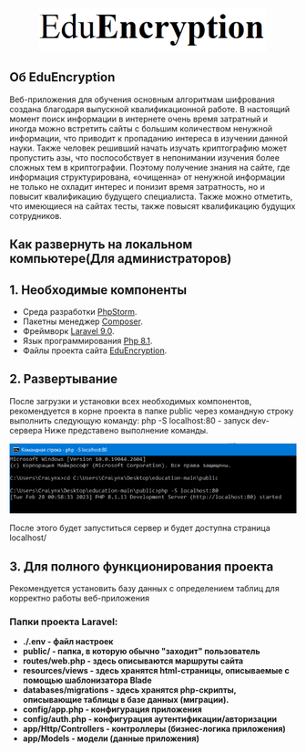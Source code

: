 <p align="center"><a target="_blank"><img src="https://github.com/CraLynx/EDU/blob/main/Logo/logo-site.png" width="400"></a></p>

## Об EduEncryption
Веб-приложения для обучения основным алгоритмам шифрования создана благодаря выпускной квалификационной работе.
В настоящий момент поиск информации в интернете очень время затратный и иногда можно встретить сайты с большим количеством ненужной информации, что приводит к пропаданию интереса в изучении данной науки. Также человек решивший начать изучать криптографию может пропустить азы, что поспособствует в непонимании изучения более сложных тем в криптографии.
Поэтому получение знания на сайте, где информация структурирована, «очищенна» от ненужной информации не только не охладит интерес и понизит время затратность, но и повысит квалификацию будущего специалиста. Также можно отметить, что имеющиеся на сайтах тесты, также повысят квалификацию будущих сотрудников.
   
   
   
## Как развернуть на локальном компьютере(Для администраторов)
## 1. Необходимые компоненты
- Среда разработки [PhpStorm](https://www.jetbrains.com/ru-ru/phpstorm/).
- Пакетны менеджер [Composer](https://getcomposer.org/).
- Фреймворк [Laravel 9.0](https://laravel.com/).
- Язык программирования [Php 8.1](https://www.php.net/).
- Файлы проекта сайта [EduEncryption](https://github.com/CraLynx/EDU).

## 2. Развертывание
После загрузки и установки всех необходимых компонентов, рекомендуется в корне проекта в папке public через командную строку выполнить следующую команду: php -S localhost:80 - запуск dev-сервера
Ниже представено выполнение команды.

<p align="center"><a target="_blank"><img src="https://github.com/CraLynx/EDU/blob/main/Logo/start_localhost.PNG" width="800"></a></p>

После этого будет запуститься сервер и будет доступна страница localhost/

## 3. Для полного функционирования проекта
Рекомендуется установить базу данных с определением таблиц для корректно работы веб-приложения

### Папки проекта Laravel:

- **./.env - файл настроек**
- **public/ - папка, в которую обычно "заходит" пользователь**
- **routes/web.php - здесь описываются маршруты сайта**
-	**resources/views - здесь хранятся html-страницы, описываемые с помощью шаблонизатора Blade**
-	**databases/migrations - здесь хранятся php-скрипты, описывающие таблицы в базе данных (миграции).**
-	**config/app.php - конфигурация приложения**
-	**config/auth.php - конфигурация аутентификации/авторизации**
-	**app/Http/Controllers - контроллеры (бизнес-логика приложения)**
-	**app/Models - модели (данные приложения)**


